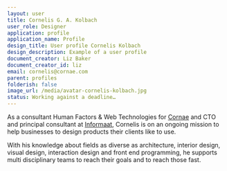 ```yaml
---
layout: user
title: Cornelis G. A. Kolbach
user_role: Designer
application: profile
application_name: Profile
design_title: User profile Cornelis Kolbach
design_description: Example of a user profile
document_creator: Liz Baker
document_creator_id: liz
email: cornelis@cornae.com
parent: profiles
folderish: false
image_url: /media/avatar-cornelis-kolbach.jpg
status: Working against a deadline…
---
```


As a consultant Human Factors & Web Technologies for [Cornae](http://cornae.com) and CTO and principal consultant at [Informaat](http://www.informaat.com), Cornelis is on an ongoing mission to help businesses to design products their clients like to use. 

With his knowledge about fields as diverse as architecture, interior design, visual design, interaction design and front end programming, he supports multi disciplinary teams to reach their goals and to reach those fast.